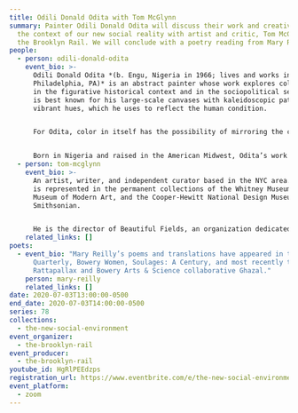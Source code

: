 ```yaml
---
title: Odili Donald Odita with Tom McGlynn
summary: Painter Odili Donald Odita will discuss their work and creative life in
  the context of our new social reality with artist and critic, Tom McGlynn of
  the Brooklyn Rail. We will conclude with a poetry reading from Mary Reilly.
people:
  - person: odili-donald-odita
    event_bio: >-
      Odili Donald Odita *(b. Engu, Nigeria in 1966; lives and works in
      Philadelphia, PA)* is an abstract painter whose work explores color both
      in the figurative historical context and in the sociopolitical sense. He
      is best known for his large-scale canvases with kaleidoscopic patterns and
      vibrant hues, which he uses to reflect the human condition. 


      For Odita, color in itself has the possibility of mirroring the complexity of the world as much as it has the potential for being distinct. In his paintings, we see color interwoven and mixed, becoming an active agent in representing the essential power that light has in identifying the entirety of our world. He thinks of his colors as agents to express thoughts, ideas, and transformational change. Much of his color selection is based on personal memories and created intuitively by hand-mixing so that no two shades are ever repeated.


      Born in Nigeria and raised in the American Midwest, Odita’s work is also heavily inspired by a sense of dual identity, combining aspects of Western modernity with African culture. His practice speaks to a contrast of cultures and a desire to create something new from a set of distinct parts. In this sense, his paintings, like a stitched or quilted textile, are weavings from different spaces, times, and various temperaments, which convey the complexity of culture, identity, and being.
  - person: tom-mcglynn
    event_bio: >-
      An artist, writer, and independent curator based in the NYC area. His work
      is represented in the permanent collections of the Whitney Museum, the
      Museum of Modern Art, and the Cooper-Hewitt National Design Museum of the
      Smithsonian. 


      He is the director of Beautiful Fields, an organization dedicated to socially-engaged curatorial projects, and is also currently a visiting lecturer at Parsons/the New School. Tom is a contributor to the Brooklyn Rail.
    related_links: []
poets:
  - event_bio: "Mary Reilly’s poems and translations have appeared in the New York
      Quarterly, Bowery Women, Soulages: A Century, and most recently the
      Rattapallax and Bowery Arts & Science collaborative Ghazal."
    person: mary-reilly
    related_links: []
date: 2020-07-03T13:00:00-0500
end_date: 2020-07-03T14:00:00-0500
series: 78
collections:
  - the-new-social-environment
event_organizer:
  - the-brooklyn-rail
event_producer:
  - the-brooklyn-rail
youtube_id: HgRlPEEdzps
registration_url: https://www.eventbrite.com/e/the-new-social-environment-78-odili-donald-odita-tickets-111191051428
event_platform:
  - zoom
---
```

